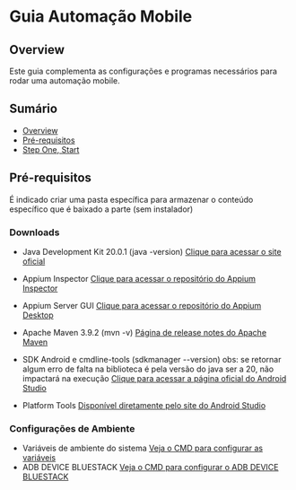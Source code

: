 # Guia Automação Mobile

## Overview
Este guia complementa as configurações e programas necessários para rodar uma automação mobile.

## Sumário
- [Overview](#overview)
- [Pré-requisitos](#pré-requisitos)
- [Step One, Start](#step_one)

## Pré-requisitos
É indicado criar uma pasta específica para armazenar o conteúdo específico que é baixado a parte (sem instalador)
### Downloads
- Java Development Kit 20.0.1 (java -version)
  [Clique para acessar o site oficial](https://www.oracle.com/br/java/technologies/downloads/#jdk20-windows)

- Appium Inspector
 [Clique para acessar o repositório do Appium Inspector](https://github.com/appium/appium-inspector/releases)

- Appium Server GUI
 [Clique para acessar o repositório do Appium Desktop](https://github.com/appium/appium-desktop/releases/tag/v1.22.3-4)

- Apache Maven 3.9.2 (mvn -v)
[Página de release notes do Apache Maven](https://maven.apache.org/docs/3.9.2/release-notes.html)

- SDK Android e cmdline-tools (sdkmanager --version) obs: se retornar algum erro de falta na biblioteca é pela versão do java ser a 20, não impactará na execução
[Clique para acessar a página oficial do Android Studio](https://developer.android.com/studio)

- Platform Tools
[Disponível diretamente pelo site do Android Studio](https://developer.android.com/studio/releases/platform-tools?hl=pt-br)

### Configurações de Ambiente
- Variáveis de ambiente do sistema [Veja o CMD para configurar as variáveis](https://github.com/fahleiro/Steps-Mobile-Automation/blob/main/extra-cmd/config-path-var-ambiente.cmd)
- ADB DEVICE BLUESTACK [Veja o CMD para configurar o ADB DEVICE BLUESTACK](https://github.com/fahleiro/Steps-Mobile-Automation/blob/main/extra-cmd/adb-device-bluestack.cmd)
